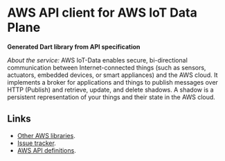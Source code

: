 # AWS API client for AWS IoT Data Plane

**Generated Dart library from API specification**

*About the service:*
AWS IoT-Data enables secure, bi-directional communication between
Internet-connected things (such as sensors, actuators, embedded devices, or
smart appliances) and the AWS cloud. It implements a broker for applications
and things to publish messages over HTTP (Publish) and retrieve, update, and
delete shadows. A shadow is a persistent representation of your things and
their state in the AWS cloud.

## Links

- [Other AWS libraries](https://github.com/agilord/aws_client/tree/master/generated).
- [Issue tracker](https://github.com/agilord/aws_client/issues).
- [AWS API definitions](https://github.com/aws/aws-sdk-js/tree/master/apis).
